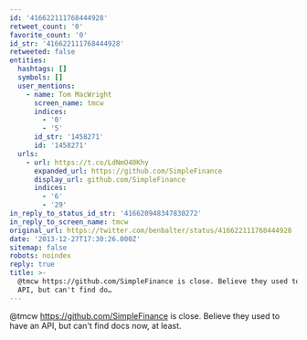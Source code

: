 ```yaml
---
id: '416622111768444928'
retweet_count: '0'
favorite_count: '0'
id_str: '416622111768444928'
retweeted: false
entities:
  hashtags: []
  symbols: []
  user_mentions:
    - name: Tom MacWright
      screen_name: tmcw
      indices:
        - '0'
        - '5'
      id_str: '1458271'
      id: '1458271'
  urls:
    - url: https://t.co/LdNmO40Khy
      expanded_url: https://github.com/SimpleFinance
      display_url: github.com/SimpleFinance
      indices:
        - '6'
        - '29'
in_reply_to_status_id_str: '416620948347830272'
in_reply_to_screen_name: tmcw
original_url: https://twitter.com/benbalter/status/416622111768444928
date: '2013-12-27T17:30:26.000Z'
sitemap: false
robots: noindex
reply: true
title: >-
  @tmcw https://github.com/SimpleFinance is close. Believe they used to have an
  API, but can't find do…
---
```


@tmcw https://github.com/SimpleFinance is close. Believe they used to have an API, but can't find docs now, at least.